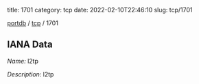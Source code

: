 title: 1701
category: tcp
date: 2022-02-10T22:46:10
slug: tcp/1701

[portdb](/) / [tcp](/category/tcp.html) / 1701


## IANA Data

_Name:_ l2tp

_Description:_ l2tp

